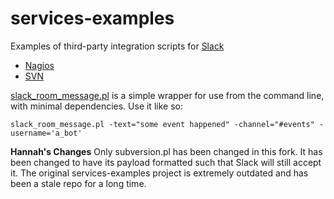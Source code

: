 services-examples
=================

Examples of third-party integration scripts for [Slack](https://slack.com/)

* [Nagios](https://github.com/tinyspeck/services-examples/blob/master/nagios.pl)
* [SVN](https://github.com/tinyspeck/services-examples/blob/master/subversion.pl)

[slack_room_message.pl](/slack_room_message.pl) is a simple wrapper for use from the command line, with
minimal dependencies. Use it like so:

    slack_room_message.pl -text="some event happened" -channel="#events" -username='a_bot'
    
**Hannah's Changes**
Only subversion.pl has been changed in this fork. It has been changed to have its payload formatted such that Slack will still accept it. The original services-examples project is extremely outdated and has been a stale repo for a long time.
